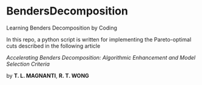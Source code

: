 # BendersDecomposition
Learning Benders Decomposition by Coding


In this repo, a python script is written for implementing the Pareto-optimal cuts described in the following article

*Accelerating Benders Decomposition: Algorithmic Enhancement and Model Selection Criteria*

by **T. L. MAGNANTI**, **R. T. WONG**
